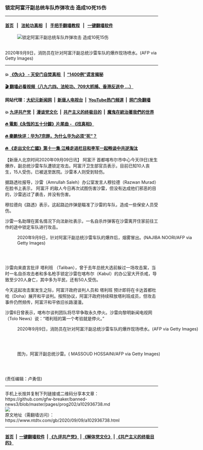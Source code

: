 ### 锁定阿富汗副总统车队炸弹攻击 造成10死15伤
------------------------

#### [首页](https://github.com/gfw-breaker/banned-news3/blob/master/README.md) &nbsp;&nbsp;|&nbsp;&nbsp; [法轮功真相](https://github.com/begood0513/basic/blob/master/README.md)  &nbsp;&nbsp;|&nbsp;&nbsp; [手把手翻墙教程](https://github.com/gfw-breaker/guides/wiki)  &nbsp;&nbsp;|&nbsp;&nbsp; [一键翻墙软件](https://github.com/gfw-breaker/nogfw/blob/master/README.md)  



<div><div class="featured_image">
 <figure>
  <img alt="锁定阿富汗副总统车队炸弹攻击 造成10死15伤" src="https://i.ntdtv.com/assets/uploads/2020/09/GettyImages-1228417391-800x450.jpg"/>
 </figure><br/>
 <span class="caption">
  2020年9月9日，消防员在针对阿富汗副总统沙雷车队的爆炸现场喷水。(AFP via Getty Images)
 </span>
</div>
</div><hr/>

#### 💥 [《伪火》 - 天安门自焚真相 ](http://141.164.51.119:10000/videos/blog/weihuo.html)&nbsp; |&nbsp; [“1400例”谎言揭秘  ](http://141.164.51.119:10000/videos/blog/jiexi1400.html)

#### [ 🎬  翻墙必看视频（八九六四、法轮功、709大抓捕、香港反送中 ...）](https://github.com/gfw-breaker/links/blob/master/banned.md)

#### 网站代理：[大纪元新闻网](http://167.172.10.89:10080/gb/) &nbsp;|&nbsp; [新唐人电视台](http://167.172.10.89:8808/gb/)  &nbsp;|&nbsp; [YouTube热门频道](http://158.247.203.241/youtube.html) &nbsp;|&nbsp; [网门免翻墙](http://158.247.203.241:11000/show.aspx?name=ogHome)

#### 💥 [九评共产党](http://141.164.51.119:10000/videos/res/jiuping/)&nbsp; |&nbsp; [漫谈党文化](http://141.164.51.119:10000/videos/res/mtdwh/)&nbsp; |&nbsp; [共产主义的终极目的](http://141.164.51.119:10000/videos/res/zjmd/)&nbsp; |&nbsp; [魔鬼在統治著我們的世界](http://141.164.51.119:10000/videos/res/TheSpecter/)  

#### [ 🔥  電影《永恆的五十分鐘》片尾曲 - 《找真相》](http://141.164.51.119:10000/videos/news/../legend/index.html)

#### [ 🔥  秦鹏快评：华为7宗罪，为什么华为必须“死”？](http://141.164.51.119:10000/videos/news/qp01.html)

#### [ 🔥  《走出文化亡國》第十一集 江峰走进栏目和李军一起畅谈中共逆淘汰](http://141.164.51.119:10000/videos/news/../res/zcwhwg/index.html)

<div><div class="post_content" itemprop="articleBody">
 <p>
  【新唐人北京时间2020年09月09日讯】
  <ok href="https://www.ntdtv.com/gb/阿富汗.htm">
   阿富汗
  </ok>
  首都喀布尔市中心今天(9日)发生爆炸，副总统沙雷车队遭锁定攻击。阿富汗卫生部官员表示，目前已知10人丧生，15人受伤，已被送至医院。沙雷本人则受到轻伤。
 </p>
 <p>
  据路透社报导，沙雷（Amrullah Saleh）办公室发言人穆拉德（Razwan Murad）在脸书上表示，
  <ok href="https://www.ntdtv.com/gb/阿富汗.htm">
   阿富汗
  </ok>
  的敌人今日再次试图伤害沙雷，但没有达成他们邪恶的目的，沙雷逃过了袭击，并没有伤害。
 </p>
 <p>
  穆拉德向《路透》表示，这起路边炸弹是瞄准了沙雷的车队，造成一些保安人员受伤。
 </p>
 <p>
  沙雷一名助理在匿名情况下向法新社表示，一名自杀炸弹客在沙雷离开住家前往工作的途中锁定车队进行攻击。
 </p>
 <figure class="wp-caption alignnone" id="attachment_102936756" style="width: 600px">
  <img alt="" class="size-medium wp-image-102936756" src="https://i.ntdtv.com/assets/uploads/2020/09/GettyImages-1228413164-600x400.jpg">
   <br/><figcaption class="wp-caption-text">
    2020年9月9日，针对阿富汗副总统沙雷车队的爆炸后，烟雾冒出。(NAJIBA NOORI/AFP via Getty Images)
   </figcaption><br/>
  </img>
 </figure><br/>
 <p>
  沙雷向来直言批评
  <ok href="https://www.ntdtv.com/gb/塔利班.htm">
   塔利班
  </ok>
  （Taliban），曾于去年总统大选前躲过一场攻击案，当时一名自杀攻击者和多名枪手锁定沙雷在喀布尔（Kabul）的办公室大开杀戒，导致至少20人身亡，其中多为平民，还有50人受伤。
 </p>
 <p>
  今天这起攻击案发生之际，阿富汗政府谈判人员和
  <ok href="https://www.ntdtv.com/gb/塔利班.htm">
   塔利班
  </ok>
  预计即将在卡达首都杜哈（Doha）展开和平谈判。按照协议，阿富汗政府持续释放塔利班成员，但攻击事件仍然频传，阿富汗和平依旧长路漫漫。
 </p>
 <p>
  沙雷6日曾表示，喀布尔谈判团队将尽早争取永久停火。沙雷向黎明新闻电视网（Tolo News）说：“塔利班的第一个考验就是停火。”
 </p>
 <figure class="wp-caption alignnone" id="attachment_102936758" style="width: 600px">
  <img alt="" class="size-medium wp-image-102936758" src="https://i.ntdtv.com/assets/uploads/2020/09/GettyImages-1228417598-600x400.jpg">
   <br/><figcaption class="wp-caption-text">
    2020年9月9日，消防员在针对阿富汗副总统沙雷车队的爆炸现场喷水。(AFP via Getty Images)
   </figcaption><br/>
  </img>
 </figure><br/>
 <figure class="wp-caption alignnone" id="attachment_102936755" style="width: 600px">
  <img alt="" class="size-medium wp-image-102936755" src="https://i.ntdtv.com/assets/uploads/2020/09/GettyImages-101661831-600x407.jpg"/>
  <br/><figcaption class="wp-caption-text">
   图为，阿富汗副总统沙雷。( MASSOUD HOSSAINI/AFP via Getty Images)
  </figcaption><br/>
 </figure><br/>
 <div class="video_fit_container">
 </div>
 <p>
  (责任编辑：卢勇信)
 </p>
 <div class="single_ad">
 </div>
</div>
</div>
<hr/>
手机上长按并复制下列链接或二维码分享本文章：<br/>
https://github.com/gfw-breaker/banned-news3/blob/master/pages/prog202/a102936738.md <br/>
<a href='https://github.com/gfw-breaker/banned-news3/blob/master/pages/prog202/a102936738.md'><img src='https://github.com/gfw-breaker/banned-news3/blob/master/pages/prog202/a102936738.md.png'/></a> <br/>
原文地址（需翻墙访问）：https://www.ntdtv.com/gb/2020/09/09/a102936738.html


------------------------
#### [首页](https://github.com/gfw-breaker/banned-news3/blob/master/README.md) &nbsp;|&nbsp; [一键翻墙软件](https://github.com/gfw-breaker/nogfw/blob/master/README.md) &nbsp;| [《九评共产党》](https://github.com/gfw-breaker/9ping.md/blob/master/README.md#九评之一评共产党是什么) | [《解体党文化》](https://github.com/gfw-breaker/jtdwh.md/blob/master/README.md) | [《共产主义的终极目的》](https://github.com/gfw-breaker/gczydzjmd.md/blob/master/README.md)


<img src='http://gfw-breaker.win/banned-news3/pages/prog202/a102936738.md' width='0px' height='0px'/>